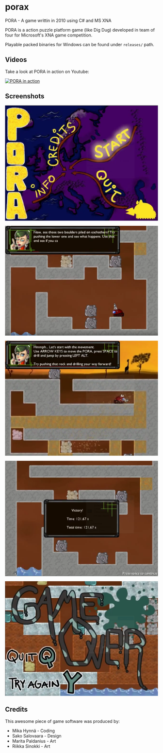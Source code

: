 # porax
PORA - A game writtin in 2010 using C# and MS XNA

PORA is a action puzzle platform game (like Dig Dug) developed in team of four for Microsoft's XNA game competition.

Playable packed binaries for Windows can be found under `releases/` path.

## Videos

Take a look at PORA in action on Youtube:

[![PORA in action](https://img.youtube.com/vi/RXp0OdcoIO4/0.jpg)](https://www.youtube.com/watch?v=RXp0OdcoIO4)

## Screenshots

![Main menu](https://raw.githubusercontent.com/ighea/porax/master/screenshots/mainmenu.png)

![Gameplay](https://raw.githubusercontent.com/ighea/porax/master/screenshots/gameplay.png)

![Gameplay2](https://raw.githubusercontent.com/ighea/porax/master/screenshots/gameplay2.png)

![Level cleared](https://raw.githubusercontent.com/ighea/porax/master/screenshots/victory.png)

![Game over](https://raw.githubusercontent.com/ighea/porax/master/screenshots/gameover.png)

## Credits

This awesome piece of game software was produced by:
* Mika Hynnä - Coding
* Sako Salovaara - Design
* Marita Paldanius - Art
* Riikka Sinokki - Art
